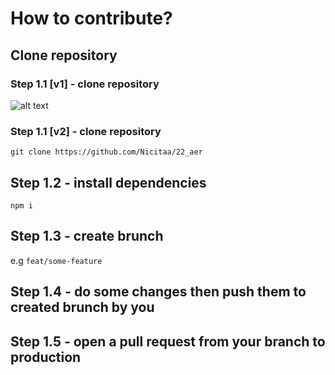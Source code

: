 # How to contribute?


## Clone repository

### Step 1.1 [v1] - clone repository

![alt text](https://i.imgur.com/9KSgjaN.png)


###  Step 1.1 [v2] - clone repository

```
git clone https://github.com/Nicitaa/22_aer
```

## Step 1.2 - install dependencies

```
npm i
```

## Step 1.3 - create brunch

e.g `feat/some-feature`


## Step 1.4 - do some changes then push them to created brunch by you

## Step 1.5 - open a pull request from your branch to production